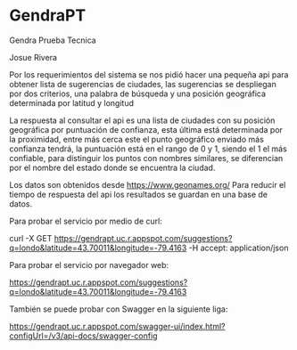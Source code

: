 # GendraPT
Gendra Prueba Tecnica

Josue Rivera

Por los requerimientos del sistema se nos pidió hacer una pequeña api para obtener lista de sugerencias de ciudades, las sugerencias se despliegan por dos criterios, una palabra de búsqueda y una posición geográfica determinada por latitud y longitud

La respuesta al consultar el api es una lista de ciudades con su posición geográfica por puntuación de confianza, esta última está determinada por la proximidad, entre más cerca este el punto geográfico enviado más confianza tendrá, la puntuación está en el rango de 0 y 1, siendo el 1 el más confiable, para distinguir los puntos con nombres similares, se diferencian por el nombre del estado donde se encuentra la ciudad.

Los datos son obtenidos desde https://www.geonames.org/
Para reducir el tiempo de respuesta del api los resultados se guardan en una base de datos.


Para probar el servicio por medio de curl:

curl -X GET https://gendrapt.uc.r.appspot.com/suggestions?q=londo&latitude=43.70011&longitude=-79.4163 -H accept: application/json


Para probar el servicio por navegador web:

https://gendrapt.uc.r.appspot.com/suggestions?q=londo&latitude=43.70011&longitude=-79.4163

También se puede probar con Swagger en la siguiente liga:

https://gendrapt.uc.r.appspot.com/swagger-ui/index.html?configUrl=/v3/api-docs/swagger-config
